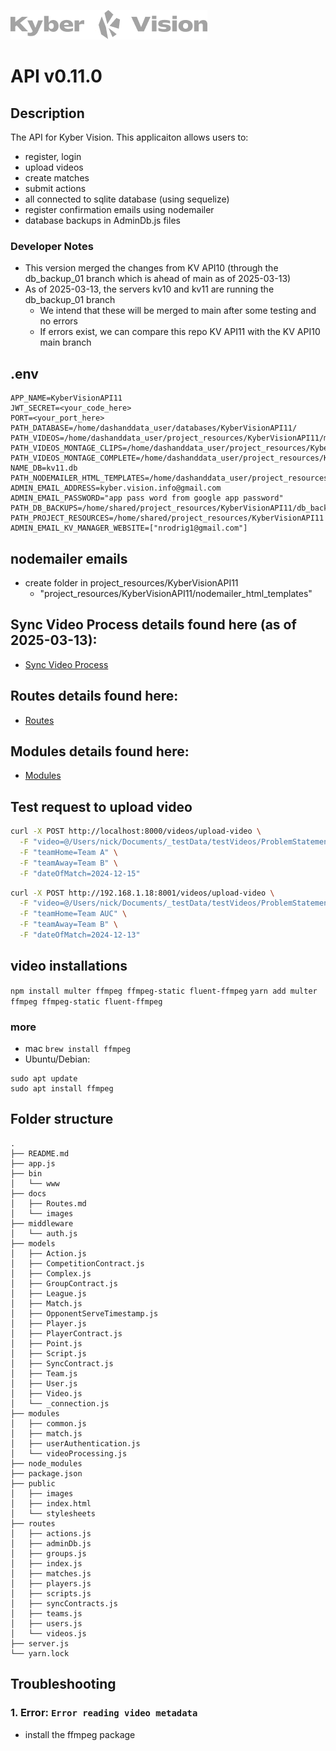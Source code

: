 ![Logo](./docs/images/kyberVisionLogo01.png)

# API v0.11.0

## Description

The API for Kyber Vision. This applicaiton allows users to:

- register, login
- upload videos
- create matches
- submit actions
- all connected to sqlite database (using sequelize)
- register confirmation emails using nodemailer
- database backups in AdminDb.js files

### Developer Notes

- This version merged the changes from KV API10 (through the db_backup_01 branch which is ahead of main as of 2025-03-13)
- As of 2025-03-13, the servers kv10 and kv11 are running the db_backup_01 branch
  - We intend that these will be merged to main after some testing and no errors
  - If errors exist, we can compare this repo KV API11 with the KV API10 main branch

## .env

```
APP_NAME=KyberVisionAPI11
JWT_SECRET=<your_code_here>
PORT=<your_port_here>
PATH_DATABASE=/home/dashanddata_user/databases/KyberVisionAPI11/
PATH_VIDEOS=/home/dashanddata_user/project_resources/KyberVisionAPI11/match_videos
PATH_VIDEOS_MONTAGE_CLIPS=/home/dashanddata_user/project_resources/KyberVisionAPI11/match_videos/montage_clips
PATH_VIDEOS_MONTAGE_COMPLETE=/home/dashanddata_user/project_resources/KyberVisionAPI11/match_videos/montage_complete
NAME_DB=kv11.db
PATH_NODEMAILER_HTML_TEMPLATES=/home/dashanddata_user/project_resources/KyberVisionAPI11/nodemailer_html_templates
ADMIN_EMAIL_ADDRESS=kyber.vision.info@gmail.com
ADMIN_EMAIL_PASSWORD="app pass word from google app password"
PATH_DB_BACKUPS=/home/shared/project_resources/KyberVisionAPI11/db_backups
PATH_PROJECT_RESOURCES=/home/shared/project_resources/KyberVisionAPI11
ADMIN_EMAIL_KV_MANAGER_WEBSITE=["nrodrig1@gmail.com"]
```

## nodemailer emails

- create folder in project_resources/KyberVisionAPI11
  - "project_resources/KyberVisionAPI11/nodemailer_html_templates"

## Sync Video Process details found here (as of 2025-03-13):

- [Sync Video Process](./docs/SyncVideoProcess.md)

## Routes details found here:

- [Routes](./docs/Routes.md)

## Modules details found here:

- [Modules](./docs/Modules.md)

## Test request to upload video

```bash
curl -X POST http://localhost:8000/videos/upload-video \
  -F "video=@/Users/nick/Documents/_testData/testVideos/ProblemStatement15.mp4" \
  -F "teamHome=Team A" \
  -F "teamAway=Team B" \
  -F "dateOfMatch=2024-12-15"
```

```bash
curl -X POST http://192.168.1.18:8001/videos/upload-video \
  -F "video=@/Users/nick/Documents/_testData/testVideos/ProblemStatement15.mp4" \
  -F "teamHome=Team AUC" \
  -F "teamAway=Team B" \
  -F "dateOfMatch=2024-12-13"
```

## video installations

`npm install multer ffmpeg ffmpeg-static fluent-ffmpeg`
`yarn add multer ffmpeg ffmpeg-static fluent-ffmpeg`

### more

- mac `brew install ffmpeg`
- Ubuntu/Debian:

```
sudo apt update
sudo apt install ffmpeg
```

## Folder structure

```
.
├── README.md
├── app.js
├── bin
│   └── www
├── docs
│   ├── Routes.md
│   └── images
├── middleware
│   └── auth.js
├── models
│   ├── Action.js
│   ├── CompetitionContract.js
│   ├── Complex.js
│   ├── GroupContract.js
│   ├── League.js
│   ├── Match.js
│   ├── OpponentServeTimestamp.js
│   ├── Player.js
│   ├── PlayerContract.js
│   ├── Point.js
│   ├── Script.js
│   ├── SyncContract.js
│   ├── Team.js
│   ├── User.js
│   ├── Video.js
│   └── _connection.js
├── modules
│   ├── common.js
│   ├── match.js
│   ├── userAuthentication.js
│   └── videoProcessing.js
├── node_modules
├── package.json
├── public
│   ├── images
│   ├── index.html
│   └── stylesheets
├── routes
│   ├── actions.js
│   ├── adminDb.js
│   ├── groups.js
│   ├── index.js
│   ├── matches.js
│   ├── players.js
│   ├── scripts.js
│   ├── syncContracts.js
│   ├── teams.js
│   ├── users.js
│   └── videos.js
├── server.js
└── yarn.lock
```

## Troubleshooting

### 1. Error: `Error reading video metadata`

- install the ffmpeg package
